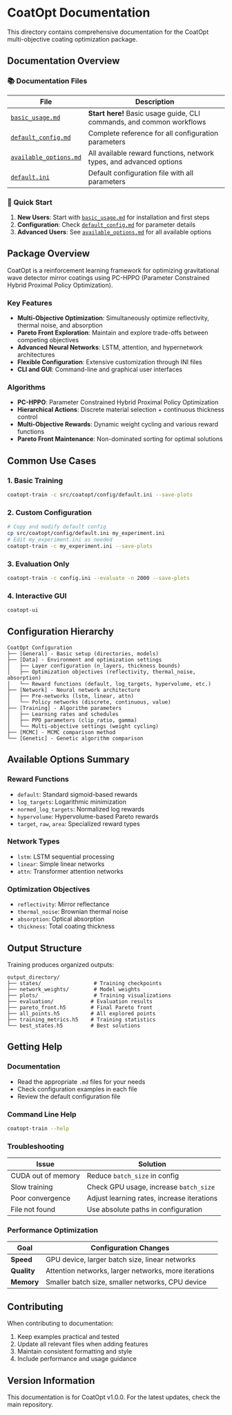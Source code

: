 # CoatOpt Documentation

This directory contains comprehensive documentation for the CoatOpt multi-objective coating optimization package.

## Documentation Overview

### 📚 Documentation Files

| File | Description |
|------|-------------|
| [`basic_usage.md`](basic_usage.md) | **Start here!** Basic usage guide, CLI commands, and common workflows |
| [`default_config.md`](default_config.md) | Complete reference for all configuration parameters |
| [`available_options.md`](available_options.md) | All available reward functions, network types, and advanced options |
| [`default.ini`](default.ini) | Default configuration file with all parameters |

### 🚀 Quick Start

1. **New Users**: Start with [`basic_usage.md`](basic_usage.md) for installation and first steps
2. **Configuration**: Check [`default_config.md`](default_config.md) for parameter details
3. **Advanced Users**: See [`available_options.md`](available_options.md) for all available options

## Package Overview

CoatOpt is a reinforcement learning framework for optimizing gravitational wave detector mirror coatings using PC-HPPO (Parameter Constrained Hybrid Proximal Policy Optimization).

### Key Features

- **Multi-Objective Optimization**: Simultaneously optimize reflectivity, thermal noise, and absorption
- **Pareto Front Exploration**: Maintain and explore trade-offs between competing objectives
- **Advanced Neural Networks**: LSTM, attention, and hypernetwork architectures
- **Flexible Configuration**: Extensive customization through INI files
- **CLI and GUI**: Command-line and graphical user interfaces

### Algorithms

- **PC-HPPO**: Parameter Constrained Hybrid Proximal Policy Optimization
- **Hierarchical Actions**: Discrete material selection + continuous thickness control
- **Multi-Objective Rewards**: Dynamic weight cycling and various reward functions
- **Pareto Front Maintenance**: Non-dominated sorting for optimal solutions

## Common Use Cases

### 1. Basic Training
```bash
coatopt-train -c src/coatopt/config/default.ini --save-plots
```

### 2. Custom Configuration
```bash
# Copy and modify default config
cp src/coatopt/config/default.ini my_experiment.ini
# Edit my_experiment.ini as needed
coatopt-train -c my_experiment.ini --save-plots
```

### 3. Evaluation Only
```bash
coatopt-train -c config.ini --evaluate -n 2000 --save-plots
```

### 4. Interactive GUI
```bash
coatopt-ui
```

## Configuration Hierarchy

```
CoatOpt Configuration
├── [General] - Basic setup (directories, models)
├── [Data] - Environment and optimization settings
│   ├── Layer configuration (n_layers, thickness bounds)
│   ├── Optimization objectives (reflectivity, thermal_noise, absorption)
│   └── Reward functions (default, log_targets, hypervolume, etc.)
├── [Network] - Neural network architecture
│   ├── Pre-networks (lstm, linear, attn)
│   └── Policy networks (discrete, continuous, value)
├── [Training] - Algorithm parameters
│   ├── Learning rates and schedules
│   ├── PPO parameters (clip_ratio, gamma)
│   └── Multi-objective settings (weight cycling)
├── [MCMC] - MCMC comparison method
└── [Genetic] - Genetic algorithm comparison
```

## Available Options Summary

### Reward Functions
- `default`: Standard sigmoid-based rewards
- `log_targets`: Logarithmic minimization
- `normed_log_targets`: Normalized log rewards
- `hypervolume`: Hypervolume-based Pareto rewards
- `target`, `raw`, `area`: Specialized reward types

### Network Types
- `lstm`: LSTM sequential processing
- `linear`: Simple linear networks
- `attn`: Transformer attention networks

### Optimization Objectives
- `reflectivity`: Mirror reflectance
- `thermal_noise`: Brownian thermal noise
- `absorption`: Optical absorption
- `thickness`: Total coating thickness

## Output Structure

Training produces organized outputs:

```
output_directory/
├── states/                 # Training checkpoints
├── network_weights/        # Model weights
├── plots/                  # Training visualizations
├── evaluation/            # Evaluation results
├── pareto_front.h5        # Final Pareto front
├── all_points.h5          # All explored points
├── training_metrics.h5    # Training statistics
└── best_states.h5         # Best solutions
```

## Getting Help

### Documentation
- Read the appropriate `.md` files for your needs
- Check configuration examples in each file
- Review the default configuration file

### Command Line Help
```bash
coatopt-train --help
```

### Troubleshooting

| Issue | Solution |
|-------|----------|
| CUDA out of memory | Reduce `batch_size` in config |
| Slow training | Check GPU usage, increase `batch_size` |
| Poor convergence | Adjust learning rates, increase iterations |
| File not found | Use absolute paths in configuration |

### Performance Optimization

| Goal | Configuration Changes |
|------|---------------------|
| **Speed** | GPU device, larger batch size, linear networks |
| **Quality** | Attention networks, larger networks, more iterations |
| **Memory** | Smaller batch size, smaller networks, CPU device |

## Contributing

When contributing to documentation:

1. Keep examples practical and tested
2. Update all relevant files when adding features
3. Maintain consistent formatting and style
4. Include performance and usage guidance

## Version Information

This documentation is for CoatOpt v1.0.0. For the latest updates, check the main repository.
